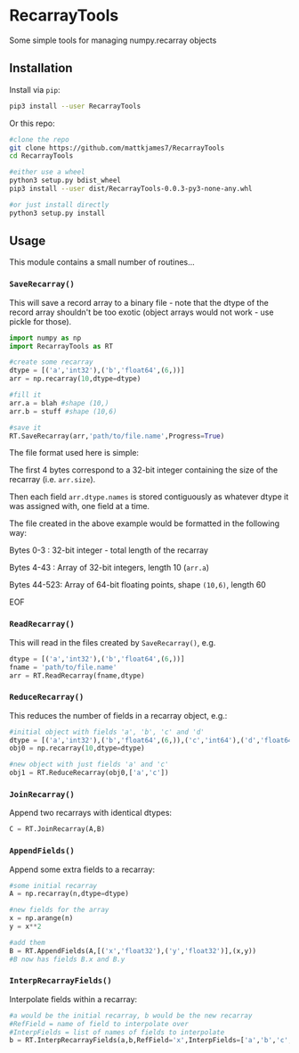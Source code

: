 # RecarrayTools
Some simple tools for managing numpy.recarray objects

## Installation

Install via `pip`:

```bash
pip3 install --user RecarrayTools
```

Or this repo:

```bash
#clone the repo
git clone https://github.com/mattkjames7/RecarrayTools
cd RecarrayTools

#either use a wheel
python3 setup.py bdist_wheel
pip3 install --user dist/RecarrayTools-0.0.3-py3-none-any.whl

#or just install directly
python3 setup.py install
```

## Usage

This module contains a small number of routines...

### ```SaveRecarray()```

This will save a record array to a binary file - note that the dtype of the record array shouldn't be too exotic (object arrays would not work - use pickle for those).

```python
import numpy as np
import RecarrayTools as RT

#create some recarray
dtype = [('a','int32'),('b','float64',(6,))]
arr = np.recarray(10,dtype=dtype)

#fill it
arr.a = blah #shape (10,)
arr.b = stuff #shape (10,6)

#save it
RT.SaveRecarray(arr,'path/to/file.name',Progress=True)
```

The file format used here is simple:

The first 4 bytes correspond to a 32-bit integer containing the size of the recarray (i.e. `arr.size`).

Then each field `arr.dtype.names` is stored contiguously as whatever dtype it was assigned with, one field at a time.

The file created in the above example would be formatted in the following way:

Bytes 0-3 : 32-bit integer - total length of the recarray

Bytes 4-43 : Array of 32-bit integers, length 10 (```arr.a```)

Bytes 44-523: Array of 64-bit floating points, shape `(10,6)`, length 60

EOF

### ```ReadRecarray()```

This will read in the files created by ```SaveRecarray()```, e.g.

```python
dtype = [('a','int32'),('b','float64',(6,))]
fname = 'path/to/file.name'
arr = RT.ReadRecarray(fname,dtype)
```

### ```ReduceRecarray()```

This reduces the number of fields in a recarray object, e.g.:

```python
#initial object with fields 'a', 'b', 'c' and 'd'
dtype = [('a','int32'),('b','float64',(6,)),('c','int64'),('d','float64')]
obj0 = np.recarray(10,dtype=dtype)

#new object with just fields 'a' and 'c'
obj1 = RT.ReduceRecarray(obj0,['a','c'])
```

### ```JoinRecarray()```

Append two recarrays with identical dtypes:

```python
C = RT.JoinRecarray(A,B)
```

### ```AppendFields()```

Append some extra fields to a recarray:

```python
#some initial recarray
A = np.recarray(n,dtype=dtype)

#new fields for the array
x = np.arange(n)
y = x**2

#add them
B = RT.AppendFields(A,[('x','float32'),('y','float32')],(x,y))
#B now has fields B.x and B.y
```

### ```InterpRecarrayFields()```

Interpolate fields within a recarray:

```python
#a would be the initial recarray, b would be the new recarray
#RefField = name of field to interpolate over
#InterpFields = list of names of fields to interpolate
b = RT.InterpRecarrayFields(a,b,RefField='x',InterpFields=['a','b','c','d','x'])
```





